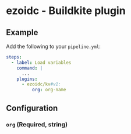 # ezoidc - Buildkite plugin


## Example

Add the following to your `pipeline.yml`:

```yaml
steps:
  - label: Load variables
    command: |
      ...
    plugins: 
      - ezoidc/kv#v1:
          org: org-name
```

## Configuration

### `org` (Required, string)

